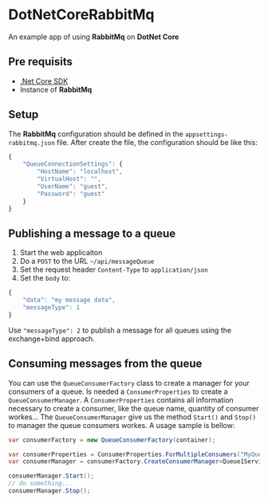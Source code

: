 # DotNetCoreRabbitMq
An example app of using **RabbitMq** on **DotNet Core**

## Pre requisits
* [.Net Core SDK](https://www.microsoft.com/net/core#windows)
* Instance of **RabbitMq** 

## Setup
The **RabbitMq** configuration should be defined in the ``appsettings-rabbitmq.json`` file.
After create the file, the configuration should be like this:
```javascript
{
    "QueueConnectionSettings": {
        "HostName": "localhost",
        "VirtualHost": "",
        "UserName": "guest",
        "Password": "guest"
    }
}
```

## Publishing a message to a queue
1. Start the web applicaiton
1. Do a ``POST`` to the URL ``~/api/messageQueue``
1. Set the request header ``Content-Type`` to ``application/json``
1. Set the ``body`` to:
```javascript
{
	"data": "my message data",
	"messageType": 1
}
```
Use ``"messageType": 2`` to publish a message for all queues using the exchange+bind approach.

## Consuming messages from the queue
You can use the ``QueueConsumerFactory`` class to create a manager for your consumers of a queue.
Is needed a ``ConsumerProperties`` to create a ``QueueConsumerManager``. 
A ``ConsumerProperties`` contains all information necessary to create a consumer, like the queue name, quantity of consumer workes...
The ``QueueConsumerManager`` give us the method ``Start()`` and ``Stop()`` to manager the queue consumers workes.
A usage sample is bellow:
```csharp
var consumerFactory = new QueueConsumerFactory(container);

var consumerProperties = ConsumerProperties.ForMultipleConsumers("MyQueue1", consumersQuantity: 2);
var consumerManager = consumerFactory.CreateConsumerManager<Queue1Service, Message>(consumerProperties);

consumerManager.Start();
// do something...
consumerManager.Stop();
```    
